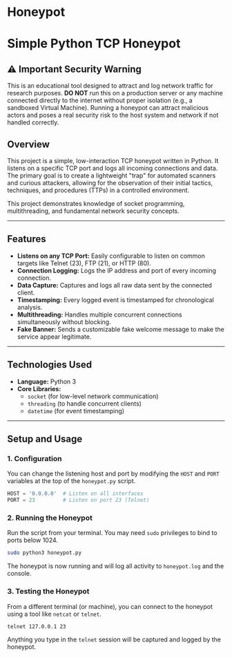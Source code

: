 # Honeypot
# Simple Python TCP Honeypot

## ⚠️ Important Security Warning
This is an educational tool designed to attract and log network traffic for research purposes. **DO NOT** run this on a production server or any machine connected directly to the internet without proper isolation (e.g., a sandboxed Virtual Machine). Running a honeypot can attract malicious actors and poses a real security risk to the host system and network if not handled correctly.

## Overview
This project is a simple, low-interaction TCP honeypot written in Python. It listens on a specific TCP port and logs all incoming connections and data. The primary goal is to create a lightweight "trap" for automated scanners and curious attackers, allowing for the observation of their initial tactics, techniques, and procedures (TTPs) in a controlled environment.

This project demonstrates knowledge of socket programming, multithreading, and fundamental network security concepts.

---

## Features
- **Listens on any TCP Port:** Easily configurable to listen on common targets like Telnet (23), FTP (21), or HTTP (80).
- **Connection Logging:** Logs the IP address and port of every incoming connection.
- **Data Capture:** Captures and logs all raw data sent by the connected client.
- **Timestamping:** Every logged event is timestamped for chronological analysis.
- **Multithreading:** Handles multiple concurrent connections simultaneously without blocking.
- **Fake Banner:** Sends a customizable fake welcome message to make the service appear legitimate.

---

## Technologies Used
- **Language:** Python 3
- **Core Libraries:**
    - `socket` (for low-level network communication)
    - `threading` (to handle concurrent clients)
    - `datetime` (for event timestamping)

---

## Setup and Usage

### 1. Configuration
You can change the listening host and port by modifying the `HOST` and `PORT` variables at the top of the `honeypot.py` script.
```python
HOST = '0.0.0.0'  # Listen on all interfaces
PORT = 23         # Listen on port 23 (Telnet)
```

### 2. Running the Honeypot
Run the script from your terminal. You may need `sudo` privileges to bind to ports below 1024.
```bash
sudo python3 honeypot.py
```
The honeypot is now running and will log all activity to `honeypot.log` and the console.

### 3. Testing the Honeypot
From a different terminal (or machine), you can connect to the honeypot using a tool like `netcat` or `telnet`.
```bash
telnet 127.0.0.1 23
```
Anything you type in the `telnet` session will be captured and logged by the honeypot.
